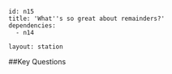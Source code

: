 ````
id: n15
title: 'What''s so great about remainders?'
dependencies:
  - n14

layout: station
````
##Key Questions